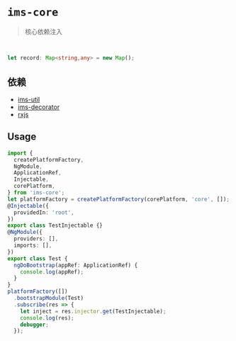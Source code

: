 # `ims-core`

> 核心依赖注入

##

```ts

let record: Map<string,any> = new Map();
```

## 依赖

- [ims-util](../ims-util)
- [ims-decorator](../ims-decorator)
- [rxjs](https://github.com/ReactiveX/rxjs)

## Usage

```ts
import {
  createPlatformFactory,
  NgModule,
  ApplicationRef,
  Injectable,
  corePlatform,
} from 'ims-core';
let platformFactory = createPlatformFactory(corePlatform, 'core', []);
@Injectable({
  providedIn: 'root',
})
export class TestInjectable {}
@NgModule({
  providers: [],
  imports: [],
})
export class Test {
  ngDoBootstrap(appRef: ApplicationRef) {
    console.log(appRef);
  }
}
platformFactory([])
  .bootstrapModule(Test)
  .subscribe(res => {
    let inject = res.injector.get(TestInjectable);
    console.log(res);
    debugger;
  });
```
